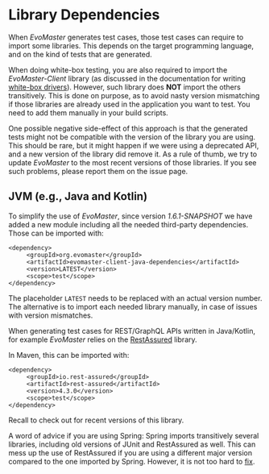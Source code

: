 # Library Dependencies

When *EvoMaster* generates test cases, those test cases can require 
to import some libraries. 
This depends on the target programming language, and on the kind of tests
that are generated. 

When doing white-box testing, you are also required to import the
*EvoMaster-Client* library (as discussed in the documentation for writing 
[white-box drivers](write_driver.md)).
However, such library does **NOT** import the others transitively.
This is done on purpose, as to avoid nasty version mismatching if those
libraries are already used in the application you want to test.
You need to add them manually in your build scripts. 

One possible negative side-effect of this approach is that the generated
tests might not be compatible with the version of the library you
are using.
This should be rare, but it might happen if we were using a deprecated API, and a new version
of the library did remove it. 
As a rule of thumb, we try to update *EvoMaster* to the most recent
versions of those libraries.
If you see such problems, please report them on the issue page.


## JVM (e.g., Java and Kotlin)    

To simplify the use of *EvoMaster*, since version *1.6.1-SNAPSHOT* we have added a new module including all the needed third-party dependencies. 
Those can be imported with:

```
<dependency>
     <groupId>org.evomaster</groupId>
     <artifactId>evomaster-client-java-dependencies</artifactId>
     <version>LATEST</version>
     <scope>test</scope>
</dependency>
```
The placeholder `LATEST` needs to be replaced with an actual version number.
The alternative is to import each needed library manually, in case of issues with version mismatches.


When generating test cases for REST/GraphQL APIs written in Java/Kotlin, for example 
*EvoMaster* relies on the [RestAssured](https://github.com/rest-assured/rest-assured)
library.

In Maven, this can be imported with:
```
<dependency>
     <groupId>io.rest-assured</groupId>
     <artifactId>rest-assured</artifactId>
     <version>4.3.0</version>
     <scope>test</scope>
</dependency>
```
Recall to check out for recent versions of this library.

A word of advice if you are using Spring: Spring imports transitively
several libraries, including old versions of JUnit and RestAssured
as well. This can mess up the use of RestAssured if you are using 
a different major version compared to the one imported by Spring.
However, it is not too hard to [fix](https://stackoverflow.com/questions/44993615/java-lang-noclassdeffounderror-io-restassured-mapper-factory-gsonobjectmapperfa). 



